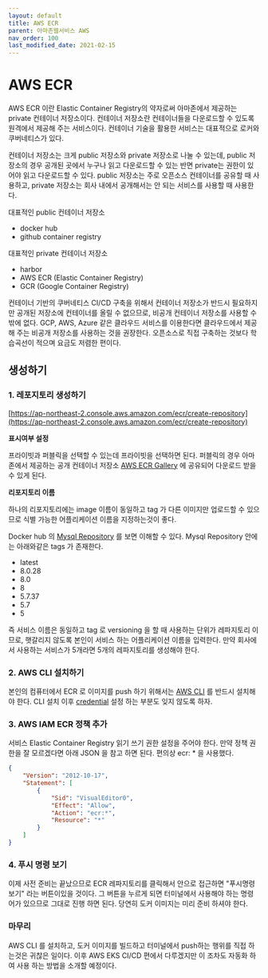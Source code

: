 ```yaml
---
layout: default
title: AWS ECR
parent: 아마존웹서비스 AWS
nav_order: 100
last_modified_date: 2021-02-15
---
```


# AWS ECR

AWS ECR 이란 Elastic Container Registry의 약자로써 아마존에서 제공하는 private 컨테이너 저장소이다. 컨테이너 저장소란 컨테이너들을 다운로드할 수 있도록 원격에서 제공해 주는 서비스이다. 컨테이너 기술을 활용한 서비스는 대표적으로 로커와 쿠버네티스가 있다.

컨테이너 저장소는 크게 public 저장소와 private 저장소로 나눌 수 있는데, public 저장소의 경우 공개된 곳에서 누구나 읽고 다운로드할 수 있는 반면 private는 권한이 있어야 읽고 다운로드할 수 있다. public 저장소는 주로 오픈소스 컨테이너를 공유할 때 사용하고, private 저장소는 회사 내에서 공개해서는 안 되는 서비스를 사용할 때 사용한다.

대표적인 public 컨테이너 저장소
- docker hub
- github container registry

대표적인 private 컨테이너 저장소
- harbor
- AWS ECR (Elastic Container Registry)
- GCR (Google Container Registry)

컨테이너 기반의 쿠버네티스 CI/CD 구축을 위해서 컨테이너 저장소가 반드시 필요하지만 공개된 저장소에 컨테이너를 올릴 수 없으므로, 비공개 컨테이너 저장소를 사용할 수밖에 없다. GCP, AWS, Azure 같은 클라우드 서비스를 이용한다면 클라우드에서 제공해 주는 비공개 저장소를 사용하는 것을 권장한다. 오픈소스로 직접 구축하는 것보다 학습곡선이 적으며 요금도 저렴한 편이다.

## 생성하기

### 1. 레포지토리 생성하기 
[https://ap-northeast-2.console.aws.amazon.com/ecr/create-repository](https://ap-northeast-2.console.aws.amazon.com/ecr/create-repository)

**표시여부 설정**

프라이빗과  퍼블릭을 선택할 수 있는데 프라이빗을 선택하면 된다. 퍼블릭의 경우 아마존에서 제공하는 공개 컨테이너 저장소 [AWS ECR Gallery](https://gallery.ecr.aws/) 에 공유되어 다운로드 받을수 있게 된다.

**리포지토리 이름**

하나의 리포지토리에는 image 이름이 동일하고 tag 가 다른 이미지만 업로드할 수 있으므로 식별 가능한 어플리케이션 이름을 지정하는것이 좋다. 

Docker hub 의 [Mysql Repository](https://hub.docker.com/_/mysql) 를 보면 이해할 수 있다. Mysql Repository 안에는 아래와같은 tags 가 존재한다.

- latest
- 8.0.28
- 8.0
- 8
- 5.7.37
- 5.7
- 5

즉 서비스 이름은 동일하고 tag 로 versioning 을 할 때 사용하는 단위가 레파지토리 이므로, 햇갈리지 않도록 본인이 서비스 하는 어플리케이션 이름을 입력한다. 만약 회사에서 사용하는 서비스가 5개라면 5개의 레파지토리를 생성해야 한다.

### 2. AWS CLI 설치하기

본인의 컴퓨터에서 ECR 로 이미지를 push 하기 위해서는 [AWS CLI](https://docs.aws.amazon.com/ko_kr/cli/latest/userguide/install-cliv2.html) 를 반드시 설치해야 한다. CLI 설치 이후 [credential](https://docs.aws.amazon.com/cli/latest/userguide/cli-configure-files.html) 설정 하는 부분도 잊지 않도록 하자. 

### 3. AWS IAM ECR 정책 추가

서비스 Elastic Container Registry 읽기 쓰기 권한 설정을 주어야 한다. 만약 정책 권한을 잘 모르겠다면 아래 JSON 을 참고 하면 된다. 편의상 ecr: * 을 사용했다. 

```json
{
    "Version": "2012-10-17",
    "Statement": [
        {
            "Sid": "VisualEditor0",
            "Effect": "Allow",
            "Action": "ecr:*",
            "Resource": "*"
        }
    ]
}
```

### 4. 푸시 명령 보기

이제 사전 준비는 끝났으므로 ECR 레파지토리를 클릭해서 안으로 접근하면 "푸시명령보기" 라는 버튼이있을 것이다. 그 버튼을 누르게 되면 터미널에서 사용해야 하는 명령어가 있으므로 그대로 진행 하면 된다. 당연히 도커 이미지는 미리 준비 하셔야 한다.


### 마무리

AWS CLI 를 설치하고, 도커 이미지를 빌드하고 터미널에서 push하는 행위를 직접 하는것은 귀찮은 일이다. 이후 AWS EKS CI/CD 편에서 다루겠지만 이 조차도 자동화 하여 사용 하는 방법을 소개할 예정이다. 